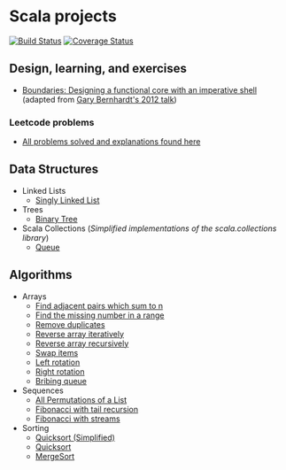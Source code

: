 # Scala projects
[![Build Status](https://travis-ci.org/jcallin/Scala-Projects.svg?branch=master)](https://travis-ci.org/jcallin/Scala-Projects)
[![Coverage Status](https://coveralls.io/repos/github/jcallin/Scala-Projects/badge.svg?branch=master)](https://coveralls.io/github/jcallin/Scala-Projects?branch=master)



## Design, learning, and exercises
* [Boundaries: Designing a functional core with an imperative shell](exercises/src/main/scala/com/scalaprojects/exercises/boundaries) (adapted from [Gary Bernhardt's 2012 talk](https://www.youtube.com/watch?v=yTkzNHF6rMs))

### Leetcode problems
* [All problems solved and explanations found here](exercises/src/main/scala/com/scalaprojects/exercises/leetcode)

## Data Structures
* Linked Lists
  - [Singly Linked List](data-structures/src/main/scala/com/scalaprojects/datastructures/linkedlists/SinglyLinkedList.scala)
* Trees
  - [Binary Tree](data-structures/src/main/scala/com/scalaprojects/datastructures/trees/BinaryTree.scala)
* Scala Collections (_Simplified implementations of the scala.collections library_)
  - [Queue](data-structures/src/main/scala/com/scalaprojects/datastructures/collections/Queue.scala)
## Algorithms
* Arrays
  - [Find adjacent pairs which sum to n](algorithms/src/main/scala/com/scalaprojects/algorithms/arrays/FindAdjacentPairsWhichSumToN.scala)
  - [Find the missing number in a range](algorithms/src/main/scala/com/scalaprojects/algorithms/arrays/FindMissingNumberInRange.scala)
  - [Remove duplicates](algorithms/src/main/scala/com/scalaprojects/algorithms/arrays/RemoveDuplicates.scala)
  - [Reverse array iteratively](algorithms/src/main/scala/com/scalaprojects/algorithms/arrays/ReverseArrayIterative.scala)
  - [Reverse array recursively](algorithms/src/main/scala/com/scalaprojects/algorithms/arrays/ReverseArrayRecursive.scala)
  - [Swap items](algorithms/src/main/scala/com/scalaprojects/algorithms/arrays/SwapItems.scala)
  - [Left rotation](algorithms/src/main/scala/com/scalaprojects/algorithms/arrays/Rotation.scala)
  - [Right rotation](algorithms/src/main/scala/com/scalaprojects/algorithms/arrays/Rotation.scala)
  - [Bribing queue](algorithms/src/main/scala/com/scalaprojects/algorithms/arrays/BribingQueue.scala)
* Sequences
  - [All Permutations of a List](algorithms/src/main/scala/com/scalaprojects/algorithms/sequences/Permutations.scala)
  - [Fibonacci with tail recursion](algorithms/src/main/scala/com/scalaprojects/algorithms/sequences/FibonacciRecursive.scala)
  - [Fibonacci with streams](algorithms/src/main/scala/com/scalaprojects/algorithms/sequences/FibonacciStreams.scala)
* Sorting
  - [Quicksort (Simplified)](algorithms/src/main/scala/com/scalaprojects/algorithms/sorting/QuickSortSimplified.scala)
  - [Quicksort](algorithms/src/main/scala/com/scalaprojects/algorithms/sorting/QuickSort.scala)
  - [MergeSort](algorithms/src/main/scala/com/scalaprojects/algorithms/sorting/MergeSort.scala)
